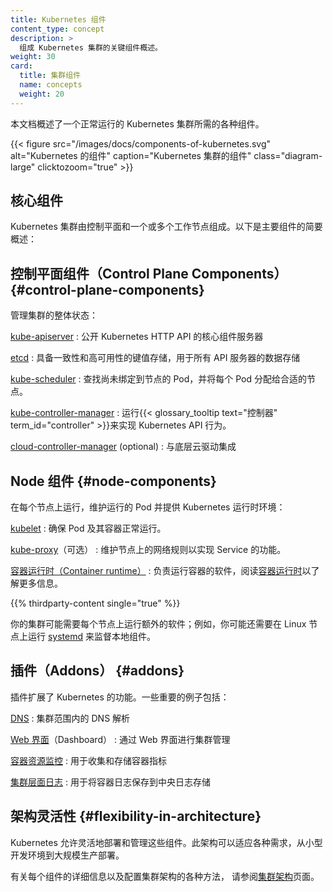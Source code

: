 ```yaml
---
title: Kubernetes 组件
content_type: concept
description: >
  组成 Kubernetes 集群的关键组件概述。
weight: 30
card:
  title: 集群组件
  name: concepts
  weight: 20
---
```

<!--
reviewers:
- lavalamp
title: Kubernetes Components
content_type: concept
description: >
  An overview of the key components that make up a Kubernetes cluster.
weight: 30
card:
  title: Components of a cluster
  name: concepts
  weight: 20
-->

<!-- overview -->

<!--
本页面概述了组成 Kubernetes 集群的基本组件。

{{ < figure src="/images/docs/components-of-kubernetes.svg" alt="Components of Kubernetes" caption="The components of a Kubernetes cluster" class="diagram-large" clicktozoom="true" >}}
-->
本文档概述了一个正常运行的 Kubernetes 集群所需的各种组件。

{{< figure src="/images/docs/components-of-kubernetes.svg" alt="Kubernetes 的组件" caption="Kubernetes 集群的组件" class="diagram-large" clicktozoom="true" >}}

<!-- body -->

<!--
## Core Components

A Kubernetes cluster consists of a control plane and one or more worker nodes. Here's a brief overview of the main components:
-->
## 核心组件

Kubernetes 集群由控制平面和一个或多个工作节点组成。以下是主要组件的简要概述：

<!--
### Control Plane Components

Manage the overall state of the cluster:

[kube-apiserver](/docs/concepts/architecture/#kube-apiserver)
: The core component server that exposes the Kubernetes HTTP API

[etcd](/docs/concepts/architecture/#etcd)
: Consistent and highly-available key value store for all API server data

[kube-scheduler](/docs/concepts/architecture/#kube-scheduler)
: Looks for Pods not yet bound to a node, and assigns each Pod to a suitable node.

[kube-controller-manager](/docs/concepts/architecture/#kube-controller-manager)
: Runs {{< glossary_tooltip text="controllers" term_id="controller" >}} to implement Kubernetes API behavior.

[cloud-controller-manager](/docs/concepts/architecture/#cloud-controller-manager) (optional)
: Integrates with underlying cloud provider(s)
-->
## 控制平面组件（Control Plane Components）    {#control-plane-components}

管理集群的整体状态：

[kube-apiserver](/zh-cn/docs/concepts/architecture/#kube-apiserver)
: 公开 Kubernetes HTTP API 的核心组件服务器

[etcd](/zh-cn/docs/concepts/architecture/#etcd)
: 具备一致性和高可用性的键值存储，用于所有 API 服务器的数据存储

[kube-scheduler](/zh-cn/docs/concepts/architecture/#kube-scheduler)
: 查找尚未绑定到节点的 Pod，并将每个 Pod 分配给合适的节点。

[kube-controller-manager](/zh-cn/docs/concepts/architecture/#kube-controller-manager)
: 运行{{< glossary_tooltip text="控制器" term_id="controller" >}}来实现 Kubernetes API 行为。

[cloud-controller-manager](/zh-cn/docs/concepts/architecture/#cloud-controller-manager) (optional)
: 与底层云驱动集成

<!--
### Node Components

Run on every node, maintaining running pods and providing the Kubernetes runtime environment:

[kubelet](/docs/concepts/architecture/#kubelet)
: Ensures that Pods are running, including their containers.

[kube-proxy](/docs/concepts/architecture/#kube-proxy) (optional)
: Maintains network rules on nodes to implement {{< glossary_tooltip text="Services" term_id="service" >}}


[Container runtime](/docs/concepts/architecture/#container-runtime)
: Software responsible for running containers. Read [Container Runtimes](/docs/setup/production-environment/container-runtimes/) to learn more.
-->
## Node 组件  {#node-components}

在每个节点上运行，维护运行的 Pod 并提供 Kubernetes 运行时环境：

[kubelet](/zh-cn/docs/concepts/architecture/#kubelet)
: 确保 Pod 及其容器正常运行。

[kube-proxy](/zh-cn/docs/concepts/architecture/#kube-proxy)（可选）
: 维护节点上的网络规则以实现 Service 的功能。

[容器运行时（Container runtime）](/zh-cn/docs/concepts/architecture/#container-runtime)
: 负责运行容器的软件，阅读[容器运行时](/zh-cn/docs/setup/production-environment/container-runtimes/)以了解更多信息。

{{% thirdparty-content single="true" %}}

<!--
Your cluster may require additional software on each node; for example, you might also
run [systemd](https://systemd.io/) on a Linux node to supervise local components.
-->
你的集群可能需要每个节点上运行额外的软件；例如，你可能还需要在 Linux
节点上运行 [systemd](https://systemd.io/) 来监督本地组件。

<!--
## Addons

Addons extend the functionality of Kubernetes. A few important examples include:
-->
## 插件（Addons）    {#addons}

插件扩展了 Kubernetes 的功能。一些重要的例子包括：

<!--
[DNS](/docs/concepts/architecture/#dns)
: For cluster-wide DNS resolution

[Web UI](/docs/concepts/architecture/#web-ui-dashboard) (Dashboard)
: For cluster management via a web interface

[Container Resource Monitoring](/docs/concepts/architecture/#container-resource-monitoring)
: For collecting and storing container metrics

[Cluster-level Logging](/docs/concepts/architecture/#cluster-level-logging)
: For saving container logs to a central log store
-->
[DNS](/zh-cn/docs/concepts/architecture/#dns)
: 集群范围内的 DNS 解析

[Web 界面](/zh-cn/docs/concepts/architecture/#web-ui-dashboard)（Dashboard）
: 通过 Web 界面进行集群管理

[容器资源监控](/zh-cn/docs/concepts/architecture/#container-resource-monitoring)
: 用于收集和存储容器指标

[集群层面日志](/zh-cn/docs/concepts/architecture/#cluster-level-logging)
: 用于将容器日志保存到中央日志存储

<!--
## Flexibility in Architecture

Kubernetes allows for flexibility in how these components are deployed and managed. The architecture can be adapted to various needs, from small development environments to large-scale production deployments.

For more detailed information about each component and various ways to configure your cluster architecture, see the [Cluster Architecture](/docs/concepts/architecture/) page.
-->
## 架构灵活性    {#flexibility-in-architecture}

Kubernetes 允许灵活地部署和管理这些组件。此架构可以适应各种需求，从小型开发环境到大规模生产部署。

有关每个组件的详细信息以及配置集群架构的各种方法，
请参阅[集群架构](/zh-cn/docs/concepts/architecture/)页面。
